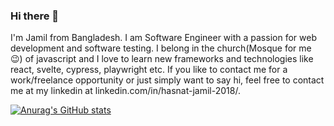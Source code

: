 ### Hi there 👋

I'm Jamil from Bangladesh. I am Software Engineer with a passion for web development and software testing. I belong in the church(Mosque for me 😉) of javascript and I love to learn new frameworks and technologies like react, svelte, cypress, playwright etc. If you like to contact me for a work/freelance opportunity or just simply want to say hi, feel free to contact me at my linkedin at linkedin.com/in/hasnat-jamil-2018/. 

[![Anurag's GitHub stats](https://github-readme-stats.vercel.app/api?username=jamil2018)](https://github.com/anuraghazra/github-readme-stats)
